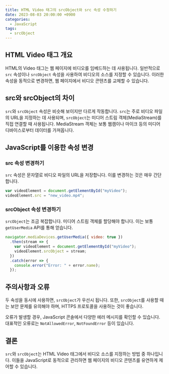 ```yaml
---
title: HTML Video 태그의 srcObject와 src 속성 수정하기
date: 2023-08-03 20:00:00 +0900
categories:
  - JavaScript
tags:
  - srcObject
---
```


## HTML Video 태그 개요

HTML의 Video 태그는 웹 페이지에 비디오를 임베드하는 데 사용됩니다. 일반적으로 `src` 속성이나 `srcObject` 속성을 사용하여 비디오의 소스를 지정할 수 있습니다. 이러한 속성을 동적으로 변경하면, 웹 페이지에서 비디오 콘텐츠를 교체할 수 있습니다.

## src와 srcObject의 차이

`src`와 `srcObject` 속성은 비슷해 보이지만 다르게 작동합니다. `src`는 주로 비디오 파일의 URL을 지정하는 데 사용되며, `srcObject`는 미디어 스트림 객체(MediaStream)를 직접 연결할 때 사용됩니다. MediaStream 객체는 보통 웹캠이나 마이크 등의 미디어 디바이스로부터 데이터를 가져옵니다.

## JavaScript를 이용한 속성 변경

### src 속성 변경하기

`src` 속성은 문자열로 비디오 파일의 URL을 저장합니다. 이를 변경하는 것은 매우 간단합니다.

```javascript
var videoElement = document.getElementById("myVideo");
videoElement.src = "new_video.mp4";
```

### srcObject 속성 변경하기

`srcObject`는 조금 복잡합니다. 미디어 스트림 객체를 할당해야 합니다. 이는 보통 `getUserMedia` API를 통해 얻습니다.

```javascript
navigator.mediaDevices.getUserMedia({ video: true })
  .then(stream => {
    var videoElement = document.getElementById("myVideo");
    videoElement.srcObject = stream;
  })
  .catch(error => {
    console.error("Error: " + error.name);
  });
```

## 주의사항과 오류

두 속성을 동시에 사용하면, `srcObject`가 우선시 됩니다. 또한, `srcObject`를 사용할 때는 보안 문제를 유의해야 하며, HTTPS 프로토콜을 사용하는 것이 좋습니다.

오류가 발생할 경우, JavaScript 콘솔에서 다양한 에러 메시지를 확인할 수 있습니다. 대표적인 오류로는 `NotAllowedError`, `NotFoundError` 등이 있습니다.

## 결론

`src`와 `srcObject`는 HTML Video 태그에서 비디오 소스를 지정하는 방법 중 하나입니다. 이들을 JavaScript로 동적으로 관리하면 웹 페이지의 비디오 콘텐츠를 유연하게 제어할 수 있습니다.
